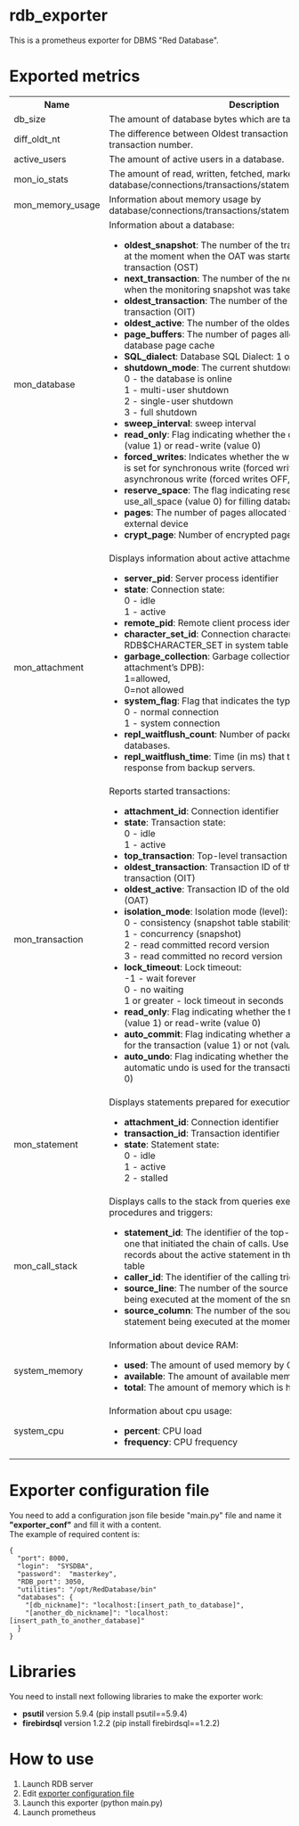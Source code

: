 # rdb_exporter
This is a prometheus exporter for DBMS "Red Database".
# Exported metrics
<table>
  <tr>
    <th>Name</th>
    <th>Description</th>
  </tr>
  <tr><td>db_size</td><td>The amount of database bytes which are taken to store data.</td></tr>
  <tr><td>diff_oldt_nt</td><td>The difference between Oldest transaction number and Next transaction number.</td></tr>
  <tr><td>active_users</td><td>The amount of active users in a database.</td></tr>
  <tr><td>mon_io_stats</td><td>The amount of read, written, fetched, marked pages of a database/connections/transactions/statements/calls.</td></tr>
  <tr><td>mon_memory_usage</td><td>Information about memory usage by database/connections/transactions/statements/calls/cached_queries</td></tr>
  <tr>
    <td>mon_database</td><td>Information about a database:
      <ul>
        <li><b>oldest_snapshot</b>: The number of the transaction that was active at the moment when the OAT was started — oldest snapshot transaction (OST)</li>
        <li><b>next_transaction</b>: The number of the next transaction, as it stood when the monitoring snapshot was taken</li>
        <li><b>oldest_transaction</b>: The number of the oldest [interesting] transaction (OIT)</li>
        <li><b>oldest_active</b>: The number of the oldest active transaction (OAT)</li>
        <li><b>page_buffers</b>: The number of pages allocated in RAM for the database page cache</li>
        <li><b>SQL_dialect</b>: Database SQL Dialect: 1 or 3</li>
        <li><b>shutdown_mode</b>: The current shutdown state of the database: <br>0 - the database is online <br>1 - multi-user shutdown <br>2 - single-user shutdown <br>3 - full shutdown</li>
        <li><b>sweep_interval</b>: sweep interval</li>
        <li><b>read_only</b>: Flag indicating whether the database is read-only (value 1) or read-write (value 0)</li>
        <li><b>forced_writes</b>: Indicates whether the write mode of the database is set for synchronous write (forced writes ON, value is 1) or asynchronous write (forced writes OFF, value is 0)</li>
        <li><b>reserve_space</b>: The flag indicating reserve_space (value 1) or use_all_space (value 0) for filling database pages</li>
        <li><b>pages</b>: The number of pages allocated for the database on an external device</li>
        <li><b>crypt_page</b>: Number of encrypted pages</li>
      </ul>
    </td>
  </tr>
  <tr>
    <td>mon_attachment</td><td>Displays information about active attachments to the database:
      <ul>
        <li><b>server_pid</b>: Server process identifier</li>
        <li><b>state</b>: Connection state: <br>0 - idle <br>1 - active</li>
        <li><b>remote_pid</b>: Remote client process identifier</li>
        <li><b>character_set_id</b>: Connection character set identifier (see RDB$CHARACTER_SET in system table RDB$TYPES)</li>
        <li><b>garbage_collection</b>: Garbage collection flag (as specified in the attachment’s DPB): <br>1=allowed, <br>0=not allowed</li>
        <li><b>system_flag</b>: Flag that indicates the type of connection: <br>0 - normal connection <br>1 - system connection</li>
        <li><b>repl_waitflush_count</b>: Number of packets sent to reserve databases.</li>
        <li><b>repl_waitflush_time</b>: Time (in ms) that the main server waits for a response from backup servers.</li>
      </ul>
    </td>
  </tr>
  <tr>
    <td>mon_transaction</td><td>Reports started transactions:
    <ul>
      <li><b>attachment_id</b>: Connection identifier</li>
      <li><b>state</b>: Transaction state: <br>0 - idle <br>1 - active</li>
      <li><b>top_transaction</b>: Top-level transaction identifier (number)</li>
      <li><b>oldest_transaction</b>: Transaction ID of the oldest [interesting] transaction (OIT)</li>
      <li><b>oldest_active</b>: Transaction ID of the oldest active transaction (OAT)</li>
      <li><b>isolation_mode</b>: Isolation mode (level): <br>0 - consistency (snapshot table stability) <br>1 - concurrency (snapshot) <br>2 - read committed record version <br>3 - read committed no record version</li>
      <li><b>lock_timeout</b>: Lock timeout: <br>-1 - wait forever <br>0 - no waiting <br>1 or greater - lock timeout in seconds</li>
      <li><b>read_only</b>: Flag indicating whether the transaction is read-only (value 1) or read-write (value 0)</li>
      <li><b>auto_commit</b>: Flag indicating whether automatic commit is used for the transaction (value 1) or not (value 0)</li>
      <li><b>auto_undo</b>: Flag indicating whether the logging mechanism automatic undo is used for the transaction (value 1) or not (value 0)</li>
    </ul>
    </td>
  </tr>
  <tr>
    <td>mon_statement</td><td>Displays statements prepared for execution:
      <ul>
        <li><b>attachment_id</b>: Connection identifier</li>
        <li><b>transaction_id</b>: Transaction identifier</li>
        <li><b>state</b>: Statement state: <br>0 - idle <br>1 - active <br>2 - stalled</li>
      </ul>
    </td>
  </tr>
  <tr>
    <td>mon_call_stack</td><td>Displays calls to the stack from queries executing in stored procedures and triggers:
      <ul>
        <li><b>statement_id</b>: The identifier of the top-level SQL statement, the one that initiated the chain of calls. Use this identifier to find the records about the active statement in the MON$STATEMENTS table</li>
        <li><b>caller_id</b>: The identifier of the calling trigger or stored procedure</li>
        <li><b>source_line</b>: The number of the source line in the SQL statement being executed at the moment of the snapshot</li>
        <li><b>source_column</b>: The number of the source column in the SQL statement being executed at the moment of the snapshot</li>
      </ul>
    </td>
  </tr>
  <tr>
    <td>system_memory</td>
    <td>
      Information about device RAM:
      <ul>
        <li><b>used</b>: The amount of used memory by OS and other applications</li>
        <li><b>available</b>: The amount of available memory</li>
        <li><b>total</b>: The amount of memory which is had by device</li>
      </ul>
    </td>
  </tr>
  <tr>
    <td>system_cpu</td>
    <td>
      Information about cpu usage:
      <ul>
        <li><b>percent</b>: CPU load</li>
        <li><b>frequency</b>: CPU frequency</li>
      </ul>
    </td>
  </tr>
</table>

# Exporter configuration file
You need to add a configuration json file beside "main.py" file and name it <strong>"exporter_conf"</strong> and fill it with a content.
<br>
The example of required content is:
```
{
  "port": 8000, 
  "login":  "SYSDBA", 
  "password":  "masterkey",
  "RDB_port": 3050,
  "utilities": "/opt/RedDatabase/bin"
  "databases": {
    "[db_nickname]": "localhost:[insert_path_to_database]",
    "[another_db_nickname]": "localhost:[insert_path_to_another_database]"
  }
}
```

# Libraries
You need to install next following libraries to make the exporter work:
<ul>
  <li><strong>psutil</strong> version 5.9.4 (pip install psutil==5.9.4)</li>
  <li><strong>firebirdsql</strong> version 1.2.2 (pip install firebirdsql==1.2.2)</li>
</ul>

# How to use
<ol>
  <li>Launch RDB server</li>
  <li>Edit <a href="#exporter-configuration-file">exporter configuration file</a></li>
  <li>Launch this exporter (python main.py)</li>
  <li>Launch prometheus</li>
</ol>
